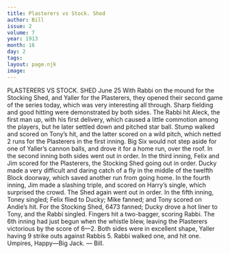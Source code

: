 ```yaml
---
title: Plasterers vs Stock. Shed
author: Bill
issue: 2
volume: 7
year: 1913
month: 16
day: 2
tags:
layout: page.njk
image:
---
```

PLASTERERS VS STOCK. SHED June 25 With Rabbi on the mound for the Stocking Shed, and Yaller for the Plasterers, they opened their second game of the series today, which was very interesting all through. Sharp fielding and good hitting were demonstrated by both sides. The Rabbi hit Aleck, the first man up, with his first delivery, which caused a little commotion among the players, but he later settled down and pitched star ball. Stump walked and scored on Tony’s hit, and the latter scored on a wild pitch, which netted 2 runs for the Plasterers in the first inning. Big Six would not step aside for one of Yaller’s cannon balls, and drove it for a home run, over the roof. In the second inning both sides went out in order. In the third inning, Felix and Jim scored for the Plasterers, the Stocking Shed going out in order. Ducky made a very difficult and daring catch of a fly in the middle of the twelfth Block doorway, which saved another run from going home. In the fourth inning, Jim made a slashing triple, and scored on Harry’s single, which surprised the crowd. The Shed again went out in order. In the fifth inning, Toney singled; Felix flied to Ducky; Mike fanned; and Tony scored on Andie’s hit. For the Stocking Shed, 6473 fanned; Ducky drove a hot liner to Tony, and the Rabbi singled. Fingers hit a two-bagger, scoring Rabbi. The 6th inning had just begun when the whistle blew, leaving the Plasterers victorious by the score of 6—2. Both sides were in excellent shape, Yaller having 9 strike outs against Rabbis 5. Rabbi walked one, and hit one. Umpires, Happy—Big Jack.    — Bill. 

